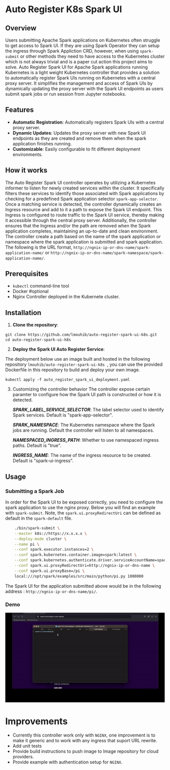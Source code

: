 # Auto Register K8s Spark UI

## Overview

Users submitting Apache Spark applications on Kubernetes often struggle to get access to Spark UI. If they are using Spark Operator they can setup the ingress through Spark Appliction CRD, however, when using `spark-submit` or other methods they need to have access to the Kubernetes cluster which is not always trivial and is a paper cut action this project aims to solve. Auto Register Spark UI for Apache Spark applications running Kubernetes is a light weight Kubernetes controller that provides a solution to automatically register Spark UIs running on Kubernetes with a central proxy server. It simplifies the management and access of Spark UIs by dynamically updating the proxy server with the Spark UI endpoints as users submit spark jobs or run session from Jupyter notebooks. 

## Features

- **Automatic Registration**: Automatically registers Spark UIs with a central proxy server.
- **Dynamic Updates**: Updates the proxy server with new Spark UI endpoints as they are created and remove them when the spark application finishes running.
- **Customizable**: Easily configurable to fit different deployment environments.

## How it works

The Auto Register Spark UI controller operates by utilizing a Kubernetes informer to listen for newly created services within the cluster. It specifically filters these services to identify those associated with Spark applications by checking for a predefined Spark application selector `spark-app-selector`. Once a matching service is detected, the controller dynamically creates an Ingress resource and add to it a path to expose the Spark UI endpoint. This Ingress is configured to route traffic to the Spark UI service, thereby making it accessible through the central proxy server. Additionally, the controller ensures that the Ingress and/or the path are removed when the Spark application completes, maintaining an up-to-date and clean environment. The controller create a path based on the name of the spark application or namespace where the spark application is submitted and spark application. The following is the URL format, `http://ngnix-ip-or-dns-name/spark-application-name/` or `http://ngnix-ip-or-dns-name/spark-namespace/spark-application-name/`.

## Prerequisites

- `kubectl` command-line tool
- Docker #optional
- Nginx Controller deployed in the Kubernete cluster.

## Installation

1. **Clone the repository**:

```shell
git clone https://github.com/lmouhib/auto-register-spark-ui-k8s.git
cd auto-register-spark-ui-k8s
```

2. **Deploy the Spark UI Auto Register Service**:

The deployment below use an image built and hosted in the following repository `lmouhib/auto-register-spark-ui-k8s
`, you can use the provided Dockerfile in this repository to build and deploy your own image.

```shell
kubectl apply -f auto_register_spark_ui_deployment.yaml
```

3. Customizing the controller behavior
The controller expose certain paramter to configure how the Spark UI path is constructed or how it is detected. 

    _**SPARK_LABEL_SERVICE_SELECTOR**_: The label selector used to identify Spark services. Default is "spark-app-selector".

    _**SPARK_NAMESPACE**_: The Kubernetes namespace where the Spark jobs are running. Default the controller will listen to all namespaces.

    _**NAMESPACED_INGRESS_PATH**_: Whether to use namespaced ingress paths. Default is "true".
        
    _**INGRESS_NAME**_: The name of the ingress resource to be created. Default is "spark-ui-ingress".


## Usage

### Submitting a Spark Job

In order for the Spark UI to be exposed correctly, you need to configure the spark application to use the nginx proxy. Below you will find an example with `spark-submit`. Note, the `spark.ui.proxyRedirectUri` can be defined as default in the `spark-default` file.

```sh
    ./bin/spark-submit \
    --master k8s://https://x.x.x.x \
    --deploy-mode cluster \
    --name pi \
    --conf spark.executor.instances=2 \
    --conf spark.kubernetes.container.image=spark:latest \
    --conf spark.kubernetes.authenticate.driver.serviceAccountName=spark \
    --conf spark.ui.proxyRedirectUri=http://ngnix-ip-or-dns-name \
    --conf spark.ui.proxyBase=/pi \
    local:///opt/spark/examples/src/main/python/pi.py 1000000
```

The Spark UI for the application submitted above would be in the following address : `http://ngnix-ip-or-dns-name/pi/`.

### Demo

![Demo gif](./assets/demo.gif)

# Improvements

* Currently this controller work only with `NGINX`, one improvement is to make it generic and to work with any ingress that suport URL rewrite.
* Add unit tests
* Provide build instructions to push image to Image repository for cloud providers.
* Provide example with authentication setup for `NGINX`.
